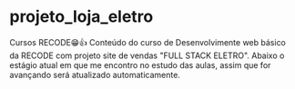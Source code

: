# projeto_loja_eletro
Cursos RECODE😁👍 Conteúdo do curso de Desenvolvimente web básico da RECODE com projeto site de vendas "FULL STACK ELETRO". Abaixo o estágio atual em que me encontro no estudo das aulas, assim que for avançando será atualizado automaticamente.
